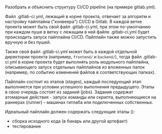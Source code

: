 Разобрать и объяснить структуру CI/CD pipeline (на примере gitlab.yml).

Файл .gitlab-ci.yml, лежащий в корне проекта, отвечает за алгоритм и настройку пайплайна ("конвеера") CI/CD в Gitlab. В каждой ветке проекта может быть свой файл .gitlab-ci.yml, при этом по-умолчанию при каждом пуше в ветку с лежащим в ней файле .gitlab-ci.yml будет происходить запуск пайплайна CI/CD. Пайплайн также можно запустить вручную и без пушей.  

Также свой файл .gitlab-ci.yml может быть в каждой отдельной директории проекта (например, `frontend/` и `backend/`), тогда файл .gitlab-ci.yml в корне проекта будет выполнять роль модульного пайплайна, описывающего запуск отдельных пайплайнов из вложенных папок (например, по событию изменений файлов в соответствующих папках).  

Пайплайн состоит из этапов (stages), каждый последующий этап выполняется при условии успешного выполнения предыдущего. Этапы в свою очередь состоят из заданий (jobs). Задания содержат атомарные действия - запуск команды или скрипта, выполняющиеся на раннерах (runner) - машинах гитлаба или подключенных собственных.  

Идеальный пайплайн должен содержать следующие этапы ():
- сборка исходного кода (в бинарь или другой артефакт)
- тестирование 
